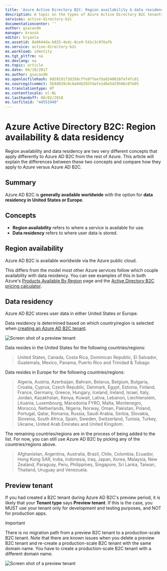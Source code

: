 ```yaml
---
title: 'Azure Active Directory B2C: Region availability & data residency | Microsoft Docs'
description: A topic on the types of Azure Active Directory B2C tenants
services: active-directory-b2c
documentationcenter: ''
author: gsacavdm
manager: krassk
editor: bryanla
ms.assetid: 8a0644da-b825-4edc-8ce9-541c3c976afb
ms.service: active-directory-b2c
ms.workload: identity
ms.tgt_pltfrm: na
ms.devlang: na
ms.topic: article
ms.date: 04/10/2017
ms.author: gsacavdm
ms.openlocfilehash: 0d5919173d358cffe977eefda9340018fef4fc01
ms.sourcegitcommit: 5b9d839c0c0a94b293fdafe1d6e5429506c07e05
ms.translationtype: HT
ms.contentlocale: nl-NL
ms.lasthandoff: 08/02/2018
ms.locfileid: "44551940"
---
```

# <a name="azure-active-directory-b2c-region-availability--data-residency"></a>Azure Active Directory B2C: Region availability & data residency
Region availability and data residency are two very different concepts that apply differently to Azure AD B2C from the rest of Azure. This article will explain the differences between these two concepts and compare how they apply to Azure versus Azure AD B2C.

## <a name="summary"></a>Summary
Azure AD B2C is **generally available worldwide** with the option for **data residency in United States or Europe**.

## <a name="concepts"></a>Concepts
* **Region availability** refers to where a service is available for use.
* **Data residency** refers to where user data is stored.

## <a name="region-availability"></a>Region availability
Azure AD B2C is available worldwide via the Azure public cloud. 

This differs from the model most other Azure services follow which couple availability with data residency. You can see examples of this in both Azure's [Products Available By Region](https://azure.microsoft.com/regions/services/) page and the [Active Directory B2C pricing calculator](https://azure.microsoft.com/pricing/details/active-directory-b2c/).

## <a name="data-residency"></a>Data residency
Azure AD B2C stores user data in either United States or Europe.

Data residency is determined based on which country/region is selected when [creating an Azure AD B2C tenant](active-directory-b2c-get-started.md).

![Screen shot of a preview tenant](https://docstestmedia1.blob.core.windows.net/azure-media/articles/active-directory-b2c/media/active-directory-b2c-reference-tenant-type/data-residency-b2c-tenant.png)

Data resides in the United States for the following countries/regions:

> United States, Canada, Costa Rica, Dominican Republic, El Salvador, Guatemala, Mexico, Panama, Puerto Rico and Trinidad & Tobago

Data resides in Europe for the following countries/regions:

> Algeria, Austria, Azerbaijan, Bahrain, Belarus, Belgium, Bulgaria, Croatia, Cyprus, Czech Republic, Denmark, Egypt, Estonia, Finland, France, Germany, Greece, Hungary, Iceland, Ireland, Israel, Italy, Jordan, Kazakhstan, Kenya, Kuwait, Lativa, Lebanon, Liechtenstein, Lituania, Luxembourg, Macedonia FYRO, Malta, Montenegro, Morocco, Netherlands, Nigeria, Norway, Oman, Pakistan, Poland, Portugal, Qatar, Romania, Russia, Saudi Arabia, Serbia, Slovakia, Slovenia, South Africa, Spain, Sweden, Switzerland, Tunisia, Turkey, Ukraine, United Arab Emirates and United Kingdom.

The remaining countries/regions are in the process of being added to the list.  For now, you can still use Azure AD B2C by picking any of the countries/regions above.

> Afghanistan, Argentina, Australia, Brazil, Chile, Colombia, Ecuador, Hong Kong SAR, India, Indonesia, Iraq, Japan, Korea, Malaysia, New Zealand, Paraguay, Peru, Philippines, Singapore, Sri Lanka, Taiwan, Thailand, Uruguay and Venezuela.

## <a name="preview-tenant"></a>Preview tenant
If you had created a B2C tenant during Azure AD B2C's preview period, it is likely that your **Tenant type** says **Preview tenant**. If this is the case, you MUST use your tenant only for development and testing purposes, and NOT for production apps.

> [!IMPORTANT]
> There is no migration path from a preview B2C tenant to a production-scale B2C tenant. Note that there are known issues when you delete a preview B2C tenant and re-create a production-scale B2C tenant with the same domain name. You have to create a production-scale B2C tenant with a different domain name.


![Screen shot of a preview tenant](https://docstestmedia1.blob.core.windows.net/azure-media/articles/active-directory-b2c/media/active-directory-b2c-reference-tenant-type/preview-b2c-tenant.png)


